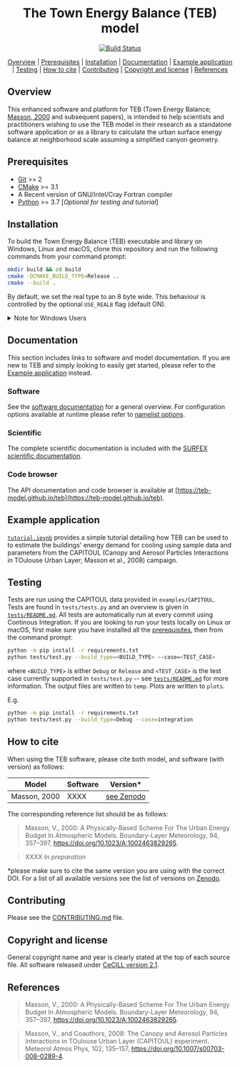 <div align="center">

<!-- omit in toc -->
# The Town Energy Balance (TEB) model

[![Build Status](https://travis-ci.com/teb-model/teb.svg?branch=master)](https://travis-ci.com/teb-model/teb)

[Overview](#overview) | [Prerequisites](#prerequisites) | [Installation](#installation) | [Documentation](#documentation) | [Example application](#example-application) | [Testing](#testing) | [How to cite](#how-to-cite) | [Contributing](#contributing) | [Copyright and license](#copyright-and-license) | [References](#references)
</div>

## Overview

This enhanced software and platform for TEB (Town Energy Balance; [Masson, 2000](https://dx.doi.org/10.1023/A:1002463829265) and subsequent papers), is intended to help scientists and practitioners wishing to use the TEB model in their research as a standalone software application or as a library to calculate the urban surface energy balance at neighborhood scale assuming a simplified canyon geometry.


## Prerequisites

- [Git](https://git-scm.com/) >= 2
- [CMake](https://cmake.org/) >= 3.1
- A Recent version of GNU/Intel/Cray Fortran compiler
- [Python](https://www.python.org/) >= 3.7 [*Optional for testing and tutorial*]


## Installation

To build the Town Energy Balance (TEB) executable and library on Windows, Linux and macOS, clone this repository and run the following commands from your command prompt:

```bash
mkdir build && cd build
cmake -DCMAKE_BUILD_TYPE=Release ..
cmake --build .
```

By default, we set the real type to an 8 byte wide. This behaviour is controlled by the optional `USE_REAL8` flag (default ON).

<details>
<summary>Note for Windows Users</summary>

Make sure you have installed the Intel® Visual Studio Integration plugins or CMake will not be able to identify your compiler (`No CMAKE_Fortran_COMPILER could be found` error).
Make sure that you use Intel® Command-Line Window when launching CMake - The Intel® compiler provides a command-line window with the appropriate environment variables already set (see: [Using the Intel® Command-Line Window](https://software.intel.com/en-us/node/522358)).
You may also need to specify the generator flag `-G` in CMake; for example, if you are using Intel® Command-Line Window for Visual Studio 2017, then the CMake command should now be `cmake -G "Visual Studio 15 2017 Win64" ..`. For more information on how to specify generators in CMake see [cmake-generators](https://cmake.org/cmake/help/latest/manual/cmake-generators.7.html#visual-studio-generators)

E.g. on Windows using Intel® Command-Line Window for Visual Studio 2017:

```powershell
mkdir build && cd build
cmake -G "Visual Studio 15 2017 Win64" ..
cmake --build .
```
</details>


## Documentation

This section includes links to software and model documentation. If you are new to TEB and simply looking to easily get started, please refer to the [Example application](#example-application) instead.

### Software

See the [software documentation](docs/software-docs.md) for a general overview. For configuration options available at runtime please refer to [namelist options](docs/namelist-options.md).

### Scientific
The complete scientific documentation is included with the [SURFEX scientific documentation](http://www.umr-cnrm.fr/surfex/IMG/pdf/surfex_scidoc_v8.1.pdf).


### Code browser
The API documentation and code browser is available at [https://teb-model.github.io/teb](https://teb-model.github.io/teb).


## Example application

[`tutorial.ipynb`](examples/CAPITOUL/tutorial.ipynb) provides a simple tutorial detailing how TEB can be used to to estimate the buildings' energy demand for cooling using sample data and parameters from the CAPITOUL (Canopy and Aerosol Particles Interactions in TOulouse Urban Layer; Masson et al., 2008) campaign.


## Testing

Tests are run using the CAPITOUL data provided in `examples/CAPITOUL`. Tests are found in `tests/tests.py` and an overview is given in [`tests/README.md`](tests/README.md). All tests are automatically run at every commit using Continous Integration. If you are looking to run your tests locally on Linux or macOS, first make sure you have installed all the [prerequisites](#prerequisites), then from the command prompt:

``` bash
python -m pip install -r requirements.txt
python tests/test.py --build_type=<BUILD_TYPE> --case=<TEST_CASE>
```

where `<BUILD_TYPE>` is either `Debug` or `Release` and `<TEST_CASE>` is the test case currently supported in `tests/test.py` -- see [`tests/README.md`](tests/README.md) for more information. The output files are written to `temp`. Plots are written to `plots`.


E.g.

``` bash
python -m pip install -r requirements.txt
python tests/test.py --build_type=Debug --case=integration
```

## How to cite

When using the TEB software, please cite both model, and software (with version) as follows:

| Model        | Software | Version*                   |
| ------------ | -------- | -------------------------- |
| Masson, 2000 | XXXX     | [see Zenodo](https://XXXX) |


The corresponding reference list should be as follows:

> Masson, V., 2000: A Physically-Based Scheme For The Urban Energy Budget In Atmospheric Models. Boundary-Layer Meteorology, 94, 357–397, https://doi.org/10.1023/A:1002463829265.

> XXXX *In preparation*


*please make sure to cite the same version you are using with the correct DOI. For a list of all available versions see the list of versions on [Zenodo](XXXX).


## Contributing

Please see the [CONTRIBUTING.md](CONTRIBUTING.md) file.


## Copyright and license

General copyright name and year is clearly stated at the top of each source file. All software released under [CeCILL version 2.1](Licence_CeCILL_V2.1-en.txt).


## References

> Masson, V., 2000: A Physically-Based Scheme For The Urban Energy Budget In Atmospheric Models. Boundary-Layer Meteorology, 94, 357–397, https://doi.org/10.1023/A:1002463829265.

> Masson, V., and Coauthors, 2008: The Canopy and Aerosol Particles Interactions in TOulouse Urban Layer (CAPITOUL) experiment. Meteorol Atmos Phys, 102, 135–157, https://doi.org/10.1007/s00703-008-0289-4.
